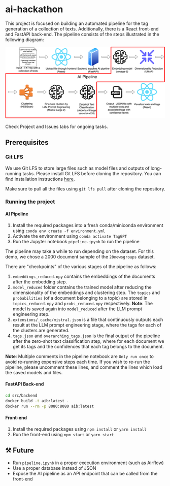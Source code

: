 # ai-hackathon

This project is focused on building an automated pipeline for the tag generation of a collection of texts. Additionally, there is a React front-end and FastAPI back-end. The pipeline consists of the steps illustrated in the following diagram:

![Complete pipeline](taggpt.drawio.svg)

Check Project and Issues tabs for ongoing tasks.

## Prerequisites

### Git LFS

We use Git LFS to store large files such as
model files and outputs of long-running tasks.
Please install Git LFS before cloning the repository.
You can find installation instructions [here](https://git-lfs.github.com/).

Make sure to pull all the files using `git lfs pull` after cloning the repository.

### Running the project

#### AI Pipeline

1. Install the required packages into a fresh conda/miniconda environment using `conda env create -f environment.yml`
2. Activate the environment using `conda activate TagGPT`
3. Run the Jupyter notebook `pipeline.ipynb` to run the pipeline

The pipeline may take a while to run depending on the dataset. For this demo, we chose a 2000 document sample of the `20newsgroups` dataset.

There are "checkpoints" of the various stages of the pipeline as follows:

1. `embeddings_reduced.npy` contains the embeddings of the documents after the embedding step.
2. `model_reduced` folder contains the trained model after reducing the dimensionality of the embeddings and clustering step.
The `topics` and `probabilities` (of a document belonging to a topic) are stored in `topics_reduced.npy` and `probs_reduced.npy` respectively.
**Note**: The model is saved again into `model_reduced` after the LLM prompt engineering step.
3. `extensions/_cache/mistral.json` is a file that continuously outputs each result at the LLM prompt engineering stage,
where the tags for each of the clusters are generated.
4. `tags.json` and `overarching_tags.json` is the final output of the pipeline after the zero-shot text classification step, where for each document we get its tags and the confidences that each tag belongs to the document.

**Note**: Multiple comments in the pipeline notebook are `Only run once` to avoid re-running expensive steps each time. If you wish to re-run the pipeline, please uncomment these lines, and comment the lines which load the saved models and files.

#### FastAPI Back-end

```bash
cd src/backend
docker build -t aib:latest .
docker run --rm -p 8080:8080 aib:latest
```

#### Front-end

1. Install the required packages using `npm install` or `yarn install`
2. Run the front-end using `npm start` or `yarn start`

## ⚒️ Future

- Run `pipeline.ipynb` in a proper execution environment (such as Airflow)
- Use a proper database instead of JSON
- Expose the AI pipeline as an API endpoint that can be called from the front-end
